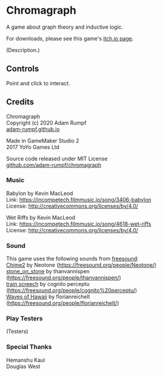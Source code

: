 # Chromagraph

A game about graph theory and inductive logic.

For downloads, please see this game's [itch.io page](https://adam-rumpf.itch.io/chromagraph).

(Description.)

## Controls

Point and click to interact.

## Credits

Chromagraph   
Copyright (c) 2020 Adam Rumpf  
[adam-rumpf.github.io](https://adam-rumpf.github.io/)

Made in GameMaker Studio 2  
2017 YoYo Games Ltd

Source code released under MIT License  
[github.com/adam-rumpf/chromagraph](https://github.com/adam-rumpf/chromagraph)

### Music

Babylon by Kevin MacLeod  
Link: https://incompetech.filmmusic.io/song/3406-babylon  
License: http://creativecommons.org/licenses/by/4.0/

Wet Riffs by Kevin MacLeod  
Link: https://incompetech.filmmusic.io/song/4618-wet-riffs  
License: http://creativecommons.org/licenses/by/4.0/

### Sound

This game uses the following sounds from [freesound](https://freesound.org/):  
[Chime2](https://freesound.org/people/Neotone/sounds/75337/) by Neotone (https://freesound.org/people/Neotone/)  
[stone_on_stone](https://freesound.org/people/thanvannispen/sounds/29986/) by thanvannispen (https://freesound.org/people/thanvannispen/)  
[train screech](https://freesound.org/people/cognito%20perceptu/sounds/181868/) by cognito perceptu (https://freesound.org/people/cognito%20perceptu/)  
[Waves of Hawaii](https://freesound.org/people/florianreichelt/sounds/450755/) by florianreichelt (https://freesound.org/people/florianreichelt/)

### Play Testers

(Testers)

### Special Thanks

Hemanshu Kaul  
Douglas West
